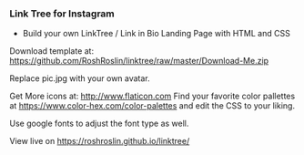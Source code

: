 ### Link Tree for Instagram

- Build your own LinkTree / Link in Bio Landing Page with HTML and CSS

Download template at: https://github.com/RoshRoslin/linktree/raw/master/Download-Me.zip

Replace pic.jpg with your own avatar.

Get More icons at: http://www.flaticon.com
Find your favorite color pallettes at https://www.color-hex.com/color-palettes
and edit the CSS to your liking.

Use google fonts to adjust the font type as well.

View live on https://roshroslin.github.io/linktree/
